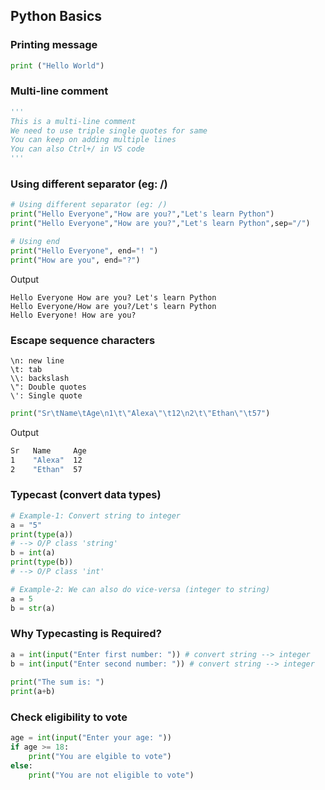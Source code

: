 ## Python Basics

### Printing message
```py
print ("Hello World")
```

### Multi-line comment
```py
'''
This is a multi-line comment
We need to use triple single quotes for same
You can keep on adding multiple lines
You can also Ctrl+/ in VS code
'''
```

### Using different separator (eg: /)
```py
# Using different separator (eg: /)
print("Hello Everyone","How are you?","Let's learn Python")
print("Hello Everyone","How are you?","Let's learn Python",sep="/")

# Using end
print("Hello Everyone", end="! ")
print("How are you", end="?")
```
Output
```
Hello Everyone How are you? Let's learn Python
Hello Everyone/How are you?/Let's learn Python
Hello Everyone! How are you?
```

### Escape sequence characters
```
\n: new line
\t: tab
\\: backslash
\": Double quotes
\': Single quote
```
```py
print("Sr\tName\tAge\n1\t\"Alexa\"\t12\n2\t\"Ethan\"\t57")
```
Output
```sh
Sr   Name     Age
1    "Alexa"  12
2    "Ethan"  57
```

### Typecast (convert data types)
```py
# Example-1: Convert string to integer
a = "5"
print(type(a))
# --> O/P class 'string'
b = int(a)
print(type(b))
# --> O/P class 'int'

# Example-2: We can also do vice-versa (integer to string)
a = 5
b = str(a)
```

### Why Typecasting is Required?
```py
a = int(input("Enter first number: ")) # convert string --> integer
b = int(input("Enter second number: ")) # convert string --> integer
 
print("The sum is: ")
print(a+b)
```

### Check eligibility to vote
```py
age = int(input("Enter your age: "))
if age >= 18:
    print("You are elgible to vote")
else:
    print("You are not eligible to vote")
```

